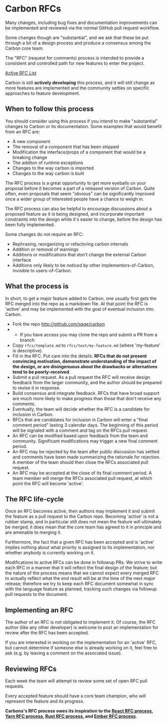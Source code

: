 # Carbon RFCs

Many changes, including bug fixes and documentation improvements can be
implemented and reviewed via the normal GitHub pull request workflow.

Some changes though are "substantial", and we ask that these be put
through a bit of a design process and produce a consensus among the Carbon
core team.

The "RFC" (request for comments) process is intended to provide a
consistent and controlled path for new features to enter the project.

[Active RFC List](https://github.com/Sage/carbon/pulls?q=is%3Apr+is%3Aopen+label%3A%22RFC%22)

Carbon is still **actively developing** this process, and it will still change as
more features are implemented and the community settles on specific approaches
to feature development.

## When to follow this process

You should consider using this process if you intend to make "substantial"
changes to Carbon or its documentation. Some examples that would benefit
from an RFC are:

   - A new component
   - The removal of a component that has been shipped
   - Modification the interface/props of a component that would be a breaking change
   - The additon of runtime exceptions
   - Changes to the way carbon is imported
   - Changes to the way carbon is built

The RFC process is a great opportunity to get more eyeballs on your proposal
before it becomes a part of a released version of Carbon. Quite often, even
proposals that seem "obvious" can be significantly improved once a wider
group of interested people have a chance to weigh in.

The RFC process can also be helpful to encourage discussions about a proposed
feature as it is being designed, and incorporate important constraints into
the design while it's easier to change, before the design has been fully
implemented.

Some changes do not require an RFC:

  - Rephrasing, reorganizing or refactoring carbon internals
  - Addition or removal of warnings
  - Additions or modifications that don't change the external Carbon interface
  - Additions only likely to be _noticed by_ other implementors-of-Carbon,
  invisible to users-of-Carbon.

## What the process is

In short, to get a major feature added to Carbon, one usually first gets
the RFC merged into the repo as a markdown file. At that point the RFC
is 'active' and may be implemented with the goal of eventual inclusion
into Carbon.

* Fork the repo http://github.com/sage/carbon
* * If you have access you may clone the repo and submit a PR from a branch
* Copy `rfcs/template.md` to `rfcs/text/my-feature.md` (where 'my-feature' is descriptive).
* Fill in the RFC. Put care into the details: **RFCs that do not
present convincing motivation, demonstrate understanding of the
impact of the design, or are disingenuous about the drawbacks or
alternatives tend to be poorly-received**.
* Submit a pull request. As a pull request the RFC will receive design
feedback from the larger community, and the author should be prepared
to revise it in response.
* Build consensus and integrate feedback. RFCs that have broad support
are much more likely to make progress than those that don't receive any
comments.
* Eventually, the team will decide whether the RFC is a candidate
for inclusion in Carbon.
* RFCs that are candidates for inclusion in Carbon will enter a "final comment
period" lasting 3 calendar days. The beginning of this period will be signaled with a
comment and tag on the RFCs pull request.
* An RFC can be modified based upon feedback from the team and community.
Significant modifications may trigger a new final comment period.
* An RFC may be rejected by the team after public discussion has settled
and comments have been made summarizing the rationale for rejection. A member of
the team should then close the RFCs associated pull request.
* An RFC may be accepted at the close of its final comment period. A team
member will merge the RFCs associated pull request, at which point the RFC will
become 'active'.

## The RFC life-cycle

Once an RFC becomes active, then authors may implement it and submit the
feature as a pull request to the Carbon repo. Becoming 'active' is not a rubber
stamp, and in particular still does not mean the feature will ultimately
be merged; it does mean that the core team has agreed to it in principle
and are amenable to merging it.

Furthermore, the fact that a given RFC has been accepted and is
'active' implies nothing about what priority is assigned to its
implementation, nor whether anybody is currently working on it.

Modifications to active RFCs can be done in followup PRs. We strive
to write each RFC in a manner that it will reflect the final design of
the feature; but the nature of the process means that we cannot expect
every merged RFC to actually reflect what the end result will be at
the time of the next major release; therefore we try to keep each RFC
document somewhat in sync with the language feature as planned,
tracking such changes via followup pull requests to the document.

## Implementing an RFC

The author of an RFC is not obligated to implement it. Of course, the
RFC author (like any other developer) is welcome to post an
implementation for review after the RFC has been accepted.

If you are interested in working on the implementation for an 'active'
RFC, but cannot determine if someone else is already working on it,
feel free to ask (e.g. by leaving a comment on the associated issue).

## Reviewing RFCs

Each week the team will attempt to review some set of open RFC
pull requests.

Every accepted feature should have a core team champion,
who will represent the feature and its progress.

**Carbons's RFC process owes its inspiration to the [React RFC process], [Yarn RFC process], [Rust RFC process], and [Ember RFC process]**.

[React RFC process]: https://github.com/react/rfcs
[Yarn RFC process]: https://github.com/yarnpkg/rfcs
[Rust RFC process]: https://github.com/rust-lang/rfcs
[Ember RFC process]: https://github.com/emberjs/rfcs